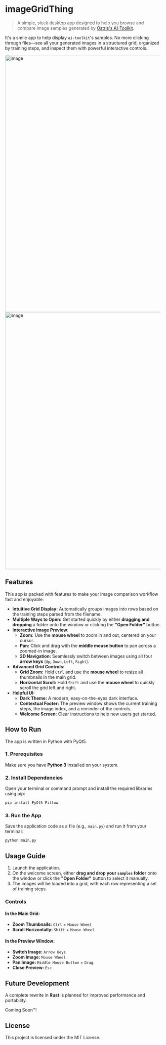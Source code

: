 # imageGridThing

> A simple, sleek desktop app designed to help you browse and compare image samples generated by [Ostris's AI-Toolkit](https://github.com/ostris/ai-toolkit).

It's a smile app to help display `ai-toolkit`'s samples. No more clicking through files—see all your generated images in a structured grid, organized by training steps, and inspect them with powerful interactive controls.

<img width="1202" height="832" alt="image" src="https://github.com/user-attachments/assets/d85001ef-4474-48c2-abb1-514a1a2f485f" />
<img width="1202" height="832" alt="image" src="https://github.com/user-attachments/assets/d6150d8a-0e16-4fdc-bedf-12d301d2b7c5" />


## Features

This app is packed with features to make your image comparison workflow fast and enjoyable:

*   **Intuitive Grid Display:** Automatically groups images into rows based on the training steps parsed from the filename.
*   **Multiple Ways to Open:** Get started quickly by either **dragging and dropping** a folder onto the window or clicking the **"Open Folder"** button.
*   **Interactive Image Preview:**
    *   **Zoom:** Use the **mouse wheel** to zoom in and out, centered on your cursor.
    *   **Pan:** Click and drag with the **middle mouse button** to pan across a zoomed-in image.
    *   **2D Navigation:** Seamlessly switch between images using all four **arrow keys** (`Up`, `Down`, `Left`, `Right`).
*   **Advanced Grid Controls:**
    *   **Grid Zoom:** Hold `Ctrl` and use the **mouse wheel** to resize all thumbnails in the main grid.
    *   **Horizontal Scroll:** Hold `Shift` and use the **mouse wheel** to quickly scroll the grid left and right.
*   **Helpful UI:**
    *   **Dark Theme:** A modern, easy-on-the-eyes dark interface.
    *   **Contextual Footer:** The preview window shows the current training steps, the image index, and a reminder of the controls.
    *   **Welcome Screen:** Clear instructions to help new users get started.

## How to Run

The app is written in Python with PyQt5.

### 1. Prerequisites
Make sure you have **Python 3** installed on your system.

### 2. Install Dependencies
Open your terminal or command prompt and install the required libraries using pip:
```bash
pip install PyQt5 Pillow
```

### 3. Run the App
Save the application code as a file (e.g., `main.py`) and run it from your terminal:
```bash
python main.py
```

## Usage Guide

1.  Launch the application.
2.  On the welcome screen, either **drag and drop your `samples` folder** onto the window or click the **"Open Folder"** button to select it manually.
3.  The images will be loaded into a grid, with each row representing a set of training steps.

### Controls

#### In the Main Grid:
*   **Zoom Thumbnails:** `Ctrl` + `Mouse Wheel`
*   **Scroll Horizontally:** `Shift` + `Mouse Wheel`

#### In the Preview Window:
*   **Switch Image:** `Arrow Keys`
*   **Zoom Image:** `Mouse Wheel`
*   **Pan Image:** `Middle Mouse Button` + `Drag`
*   **Close Preview:** `Esc`

## Future Development

A complete rewrite in **Rust** is planned for improved performance and portability.

Coming Soon™!

## License

This project is licensed under the MIT License.
